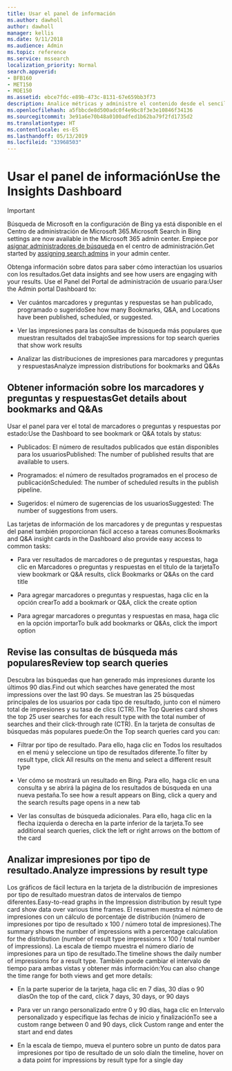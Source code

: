 ```yaml
---
title: Usar el panel de información
ms.author: dawholl
author: dawholl
manager: kellis
ms.date: 9/11/2018
ms.audience: Admin
ms.topic: reference
ms.service: mssearch
localization_priority: Normal
search.appverid:
- BFB160
- MET150
- MOE150
ms.assetid: ebce7fdc-e89b-473c-8131-67e659bb3f73
description: Analice métricas y administre el contenido desde el sencillo panel en el portal de administración de Búsqueda de Microsoft
ms.openlocfilehash: a5fbbcde8d500adc0f4e9bc8f3e3e10846f34136
ms.sourcegitcommit: 3e91a6e70b48a0100adfed1b62ba79f2fd1735d2
ms.translationtype: HT
ms.contentlocale: es-ES
ms.lasthandoff: 05/13/2019
ms.locfileid: "33968503"
---
```

# <a name="use-the-insights-dashboard"></a><span data-ttu-id="a60b9-103">Usar el panel de información</span><span class="sxs-lookup"><span data-stu-id="a60b9-103">Use the Insights Dashboard</span></span>

> [!IMPORTANT]
> <span data-ttu-id="a60b9-104">Búsqueda de Microsoft en la configuración de Bing ya está disponible en el Centro de administración de Microsoft 365.</span><span class="sxs-lookup"><span data-stu-id="a60b9-104">Microsoft Search in Bing settings are now available in the Microsoft 365 admin center.</span></span> <span data-ttu-id="a60b9-105">Empiece por [asignar administradores de búsqueda](https://docs.microsoft.com/es-ES/microsoftsearch/setup-microsoft-search#step-2-assign-search-admin-and-search-editor) en el centro de administración.</span><span class="sxs-lookup"><span data-stu-id="a60b9-105">Get started by [assigning search admins](https://docs.microsoft.com/en-us/microsoftsearch/setup-microsoft-search#step-2-assign-search-admin-and-search-editor) in your admin center.</span></span>
    
<span data-ttu-id="a60b9-106">Obtenga información sobre datos para saber cómo interactúan los usuarios con los resultados.</span><span class="sxs-lookup"><span data-stu-id="a60b9-106">Get data insights and see how users are engaging with your results.</span></span> <span data-ttu-id="a60b9-107">Use el Panel del Portal de administración de usuario para:</span><span class="sxs-lookup"><span data-stu-id="a60b9-107">User the Admin portal Dashboard to:</span></span>
  
- <span data-ttu-id="a60b9-108">Ver cuántos marcadores y preguntas y respuestas se han publicado, programado o sugerido</span><span class="sxs-lookup"><span data-stu-id="a60b9-108">See how many Bookmarks, Q&A, and Locations have been published, scheduled, or suggested.</span></span>
    
- <span data-ttu-id="a60b9-109">Ver las impresiones para las consultas de búsqueda más populares que muestran resultados del trabajo</span><span class="sxs-lookup"><span data-stu-id="a60b9-109">See impressions for top search queries that show work results</span></span>
    
- <span data-ttu-id="a60b9-110">Analizar las distribuciones de impresiones para marcadores y preguntas y respuestas</span><span class="sxs-lookup"><span data-stu-id="a60b9-110">Analyze impression distributions for bookmarks and Q&As</span></span>
    
## <a name="get-details-about-bookmarks-and-qas"></a><span data-ttu-id="a60b9-111">Obtener información sobre los marcadores y preguntas y respuestas</span><span class="sxs-lookup"><span data-stu-id="a60b9-111">Get details about bookmarks and Q&As</span></span>

<span data-ttu-id="a60b9-112">Usar el panel para ver el total de marcadores o preguntas y respuestas por estado:</span><span class="sxs-lookup"><span data-stu-id="a60b9-112">Use the Dashboard to see bookmark or Q&A totals by status:</span></span>
  
- <span data-ttu-id="a60b9-113">Publicados: El número de resultados publicados que están disponibles para los usuarios</span><span class="sxs-lookup"><span data-stu-id="a60b9-113">Published: The number of published results that are available to users.</span></span>
    
- <span data-ttu-id="a60b9-114">Programados: el número de resultados programados en el proceso de publicación</span><span class="sxs-lookup"><span data-stu-id="a60b9-114">Scheduled: The number of scheduled results in the publish pipeline.</span></span>
    
- <span data-ttu-id="a60b9-115">Sugeridos: el número de sugerencias de los usuarios</span><span class="sxs-lookup"><span data-stu-id="a60b9-115">Suggested: The number of suggestions from users.</span></span>
    
<span data-ttu-id="a60b9-116">Las tarjetas de información de los marcadores y de preguntas y respuestas del panel también proporcionan fácil acceso a tareas comunes:</span><span class="sxs-lookup"><span data-stu-id="a60b9-116">Bookmarks and Q&A insight cards in the Dashboard also provide easy access to common tasks:</span></span>
  
- <span data-ttu-id="a60b9-117">Para ver resultados de marcadores o de preguntas y respuestas, haga clic en Marcadores o preguntas y respuestas en el título de la tarjeta</span><span class="sxs-lookup"><span data-stu-id="a60b9-117">To view bookmark or Q&A results, click Bookmarks or Q&As on the card title</span></span>
    
- <span data-ttu-id="a60b9-118">Para agregar marcadores o preguntas y respuestas, haga clic en la opción crear</span><span class="sxs-lookup"><span data-stu-id="a60b9-118">To add a bookmark or Q&A, click the create option</span></span>
    
- <span data-ttu-id="a60b9-119">Para agregar marcadores o preguntas y respuestas en masa, haga clic en la opción importar</span><span class="sxs-lookup"><span data-stu-id="a60b9-119">To bulk add bookmarks or Q&As, click the import option</span></span>
    
## <a name="review-top-search-queries"></a><span data-ttu-id="a60b9-120">Revise las consultas de búsqueda más populares</span><span class="sxs-lookup"><span data-stu-id="a60b9-120">Review top search queries</span></span>

<span data-ttu-id="a60b9-121">Descubra las búsquedas que han generado más impresiones durante los últimos 90 días.</span><span class="sxs-lookup"><span data-stu-id="a60b9-121">Find out which searches have generated the most impressions over the last 90 days.</span></span> <span data-ttu-id="a60b9-122">Se muestran las 25 búsquedas principales de los usuarios por cada tipo de resultado, junto con el número total de impresiones y su tasa de clics (CTR).</span><span class="sxs-lookup"><span data-stu-id="a60b9-122">The Top Queries card shows the top 25 user searches for each result type with the total number of searches and their click-through rate (CTR).</span></span> <span data-ttu-id="a60b9-123">En la tarjeta de consultas de búsquedas más populares puede:</span><span class="sxs-lookup"><span data-stu-id="a60b9-123">On the Top search queries card you can:</span></span>
  
- <span data-ttu-id="a60b9-124">Filtrar por tipo de resultado. Para ello, haga clic en Todos los resultados en el menú y seleccione un tipo de resultados diferente.</span><span class="sxs-lookup"><span data-stu-id="a60b9-124">To filter by result type, click All results on the menu and select a different result type</span></span>
    
- <span data-ttu-id="a60b9-125">Ver cómo se mostrará un resultado en Bing. Para ello, haga clic en una consulta y se abrirá la página de los resultados de búsqueda en una nueva pestaña.</span><span class="sxs-lookup"><span data-stu-id="a60b9-125">To see how a result appears on Bing, click a query and the search results page opens in a new tab</span></span>
    
- <span data-ttu-id="a60b9-126">Ver las consultas de búsqueda adicionales. Para ello, haga clic en la flecha izquierda o derecha en la parte inferior de la tarjeta.</span><span class="sxs-lookup"><span data-stu-id="a60b9-126">To see additional search queries, click the left or right arrows on the bottom of the card</span></span>
    
## <a name="analyze-impressions-by-result-type"></a><span data-ttu-id="a60b9-127">Analizar impresiones por tipo de resultado.</span><span class="sxs-lookup"><span data-stu-id="a60b9-127">Analyze impressions by result type</span></span>

<span data-ttu-id="a60b9-128">Los gráficos de fácil lectura en la tarjeta de la distribución de impresiones por tipo de resultado muestran datos de intervalos de tiempo diferentes.</span><span class="sxs-lookup"><span data-stu-id="a60b9-128">Easy-to-read graphs in the Impression distribution by result type card show data over various time frames.</span></span> <span data-ttu-id="a60b9-129">El resumen muestra el número de impresiones con un cálculo de porcentaje de distribución (número de impresiones por tipo de resultado x 100 / número total de impresiones).</span><span class="sxs-lookup"><span data-stu-id="a60b9-129">The summary shows the number of impressions with a percentage calculation for the distribution (number of result type impressions x 100 / total number of impressions).</span></span> <span data-ttu-id="a60b9-130">La escala de tiempo muestra el número diario de impresiones para un tipo de resultado.</span><span class="sxs-lookup"><span data-stu-id="a60b9-130">The timeline shows the daily number of impressions for a result type.</span></span> <span data-ttu-id="a60b9-131">También puede cambiar el intervalo de tiempo para ambas vistas y obtener más información:</span><span class="sxs-lookup"><span data-stu-id="a60b9-131">You can also change the time range for both views and get more details:</span></span>
  
- <span data-ttu-id="a60b9-132">En la parte superior de la tarjeta, haga clic en 7 días, 30 días o 90 días</span><span class="sxs-lookup"><span data-stu-id="a60b9-132">On the top of the card, click 7 days, 30 days, or 90 days</span></span>
    
- <span data-ttu-id="a60b9-133">Para ver un rango personalizado entre 0 y 90 días, haga clic en Intervalo personalizado y especifique las fechas de inicio y finalización</span><span class="sxs-lookup"><span data-stu-id="a60b9-133">To see a custom range between 0 and 90 days, click Custom range and enter the start and end dates</span></span>
    
- <span data-ttu-id="a60b9-134">En la escala de tiempo, mueva el puntero sobre un punto de datos para impresiones por tipo de resultado de un solo día</span><span class="sxs-lookup"><span data-stu-id="a60b9-134">In the timeline, hover on a data point for impressions by result type for a single day</span></span>

  

